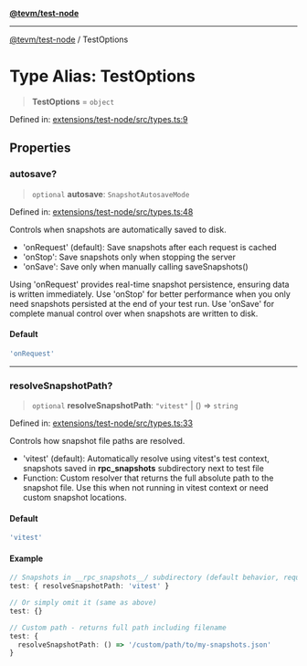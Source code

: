 [**@tevm/test-node**](../README.md)

***

[@tevm/test-node](../globals.md) / TestOptions

# Type Alias: TestOptions

> **TestOptions** = `object`

Defined in: [extensions/test-node/src/types.ts:9](https://github.com/evmts/tevm-monorepo/blob/main/extensions/test-node/src/types.ts#L9)

## Properties

### autosave?

> `optional` **autosave**: `SnapshotAutosaveMode`

Defined in: [extensions/test-node/src/types.ts:48](https://github.com/evmts/tevm-monorepo/blob/main/extensions/test-node/src/types.ts#L48)

Controls when snapshots are automatically saved to disk.

- 'onRequest' (default): Save snapshots after each request is cached
- 'onStop': Save snapshots only when stopping the server
- 'onSave': Save only when manually calling saveSnapshots()

Using 'onRequest' provides real-time snapshot persistence, ensuring data is written
immediately. Use 'onStop' for better performance when you only need snapshots
persisted at the end of your test run. Use 'onSave' for complete manual control
over when snapshots are written to disk.

#### Default

```ts
'onRequest'
```

***

### resolveSnapshotPath?

> `optional` **resolveSnapshotPath**: `"vitest"` \| () => `string`

Defined in: [extensions/test-node/src/types.ts:33](https://github.com/evmts/tevm-monorepo/blob/main/extensions/test-node/src/types.ts#L33)

Controls how snapshot file paths are resolved.

- 'vitest' (default): Automatically resolve using vitest's test context,
  snapshots saved in __rpc_snapshots__ subdirectory next to test file
- Function: Custom resolver that returns the full absolute path to the snapshot file.
  Use this when not running in vitest context or need custom snapshot locations.

#### Default

```ts
'vitest'
```

#### Example

```typescript
// Snapshots in __rpc_snapshots__/ subdirectory (default behavior, requires vitest)
test: { resolveSnapshotPath: 'vitest' }

// Or simply omit it (same as above)
test: {}

// Custom path - returns full path including filename
test: {
  resolveSnapshotPath: () => '/custom/path/to/my-snapshots.json'
}
```

